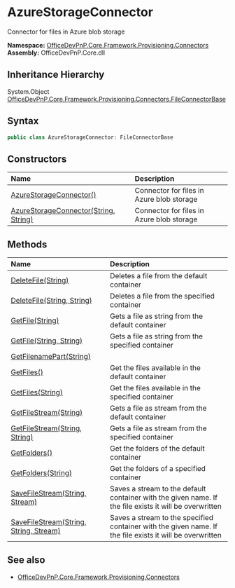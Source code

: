 # AzureStorageConnector
Connector for files in Azure blob storage  

**Namespace:** [OfficeDevPnP.Core.Framework.Provisioning.Connectors](OfficeDevPnP.Core.Framework.Provisioning.Connectors.md)  
**Assembly:** OfficeDevPnP.Core.dll  
## Inheritance Hierarchy
System.Object  
    [OfficeDevPnP.Core.Framework.Provisioning.Connectors.FileConnectorBase](OfficeDevPnP.Core.Framework.Provisioning.Connectors.FileConnectorBase.md)
## Syntax
```C#
public class AzureStorageConnector: FileConnectorBase
```
## Constructors
|**Name**|**Description**|
|:-----|:-----|
| [AzureStorageConnector()](OfficeDevPnP.Core.Framework.Provisioning.Connectors.AzureStorageConnector.ctor1.md) | <summary> Connector for files in Azure blob storage </summary>
| [AzureStorageConnector(String, String)](OfficeDevPnP.Core.Framework.Provisioning.Connectors.AzureStorageConnector.ctor2.md) | <summary> Connector for files in Azure blob storage </summary>
## Methods
|**Name**|**Description**|
|:-----|:-----|
| [DeleteFile(String)](OfficeDevPnP.Core.Framework.Provisioning.Connectors.AzureStorageConnector.9ad8acaf.md) | Deletes a file from the default container
| [DeleteFile(String, String)](OfficeDevPnP.Core.Framework.Provisioning.Connectors.AzureStorageConnector.476dd1f3.md) | Deletes a file from the specified container
| [GetFile(String)](OfficeDevPnP.Core.Framework.Provisioning.Connectors.AzureStorageConnector.df261957.md) | Gets a file as string from the default container
| [GetFile(String, String)](OfficeDevPnP.Core.Framework.Provisioning.Connectors.AzureStorageConnector.7ad54aac.md) | Gets a file as string from the specified container
| [GetFilenamePart(String)](OfficeDevPnP.Core.Framework.Provisioning.Connectors.AzureStorageConnector.9e3b826.md) | 
| [GetFiles()](OfficeDevPnP.Core.Framework.Provisioning.Connectors.AzureStorageConnector.1ef203bb.md) | Get the files available in the default container
| [GetFiles(String)](OfficeDevPnP.Core.Framework.Provisioning.Connectors.AzureStorageConnector.349a20d0.md) | Get the files available in the specified container
| [GetFileStream(String)](OfficeDevPnP.Core.Framework.Provisioning.Connectors.AzureStorageConnector.667e64b2.md) | Gets a file as stream from the default container
| [GetFileStream(String, String)](OfficeDevPnP.Core.Framework.Provisioning.Connectors.AzureStorageConnector.e43bb5.md) | Gets a file as stream from the specified container
| [GetFolders()](OfficeDevPnP.Core.Framework.Provisioning.Connectors.AzureStorageConnector.183fc5f5.md) | Get the folders of the default container
| [GetFolders(String)](OfficeDevPnP.Core.Framework.Provisioning.Connectors.AzureStorageConnector.c388caf.md) | Get the folders of a specified container
| [SaveFileStream(String, Stream)](OfficeDevPnP.Core.Framework.Provisioning.Connectors.AzureStorageConnector.3b54d26b.md) | Saves a stream to the default container with the given name. If the file exists it will be overwritten
| [SaveFileStream(String, String, Stream)](OfficeDevPnP.Core.Framework.Provisioning.Connectors.AzureStorageConnector.ec95a2c1.md) | Saves a stream to the specified container with the given name. If the file exists it will be overwritten
## See also
- [OfficeDevPnP.Core.Framework.Provisioning.Connectors](OfficeDevPnP.Core.Framework.Provisioning.Connectors.md)

